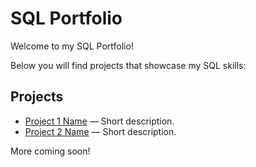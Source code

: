 # SQL Portfolio
Welcome to my SQL Portfolio! 

Below you will find projects that showcase my SQL skills:
## Projects
- [Project 1 Name](#) — Short description.
- [Project 2 Name](#) — Short description.

More coming soon!
